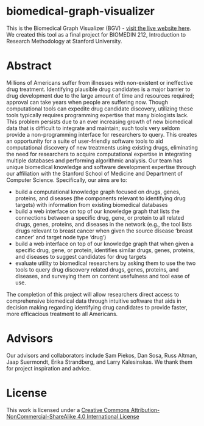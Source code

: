 # biomedical-graph-visualizer
This is the Biomedical Graph Visualizer (BGV) - [visit the live website here](https://biomedical-graph-visualizer.wl.r.appspot.com/). We created this tool as a final project for BIOMEDIN 212, Introduction to Research Methodology at Stanford University.

# Abstract
Millions of Americans suffer from illnesses with non-existent or ineffective drug treatment. Identifying plausible drug candidates is a major barrier to drug development due to the large amount of time and resources required; approval can take years when people are suffering now. Though computational tools can expedite drug candidate discovery, utilizing these tools typically requires programming expertise that many biologists lack. This problem persists due to an ever increasing growth of new biomedical data that is difficult to integrate and maintain; such tools very seldom provide a non-programming interface for researchers to query. This creates an opportunity for a suite of user-friendly software tools to aid computational discovery of new treatments using existing drugs, eliminating the need for researchers to acquire computational expertise in integrating multiple databases and performing algorithmic analysis. Our team has unique biomedical knowledge and software development expertise through our affiliation with the Stanford School of Medicine and Department of Computer Science. Specifically, our aims are to:

* build a computational knowledge graph focused on drugs, genes, proteins, and diseases (the components relevant to identifying drug targets) with information from existing biomedical databases
* build a web interface on top of our knowledge graph that lists the connections between a specific drug, gene, or protein to all related drugs, genes, proteins, and diseases in the network (e.g., the tool lists drugs relevant to breast cancer when given the source disease ‘breast cancer’ and target node type ‘drug’)
* build a web interface on top of our knowledge graph that when given a specific drug, gene, or protein, identifies similar drugs, genes, proteins, and diseases to suggest candidates for drug targets
* evaluate utility to biomedical researchers by asking them to use the two tools to query drug discovery related drugs, genes, proteins, and diseases, and surveying them on content usefulness and tool ease of use.

The completion of this project will allow researchers direct access to comprehensive biomedical data through intuitive software that aids in decision making regarding identifying drug candidates to provide faster, more efficacious treatment to all Americans.

# Advisors
Our advisors and collaborators include Sam Piekos, Dan Sosa, Russ Altman, Jaap Suermondt, Erika Strandberg, and Larry Kalesinskas. We thank them for project inspiration and advice.

# License
This work is licensed under a [Creative Commons Attribution-NonCommercial-ShareAlike 4.0 International License](https://creativecommons.org/licenses/by-nc-sa/4.0/legalcode)
